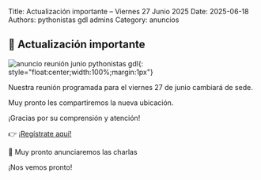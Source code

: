 Title: Actualización importante – Viernes 27 Junio 2025
Date: 2025-06-18
Authors: pythonistas gdl admins
Category: anuncios

## 📢 Actualización importante

![anuncio reunión junio pythonistas gdl]({static}/images/27_de_junio_actualizacion.png){: style="float:center;width:100%;margin:1px"}


Nuestra reunión programada para el viernes 27 de junio cambiará de sede.

Muy pronto les compartiremos la nueva ubicación.

¡Gracias por su comprensión y atención!

👉 [¡Regístrate aquí!](https://eventos.pythonistas-gdl.org/signup/2)

🎤 Muy pronto anunciaremos las charlas  


¡Nos vemos pronto!